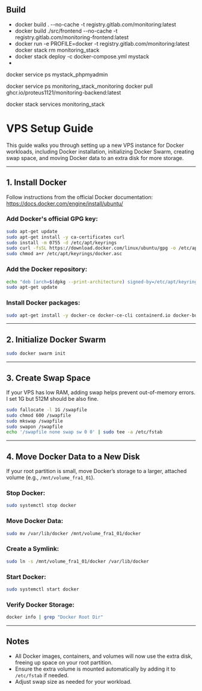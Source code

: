 
## Build
- docker build . --no-cache -t registry.gitlab.com/monitoring:latest
- docker build ./src/frontend --no-cache -t registry.gitlab.com/monitoring-frontend:latest
- docker run -e PROFILE=docker -t registry.gitlab.com/monitoring:latest
  docker stack rm monitoring_stack
- docker stack deploy -c docker-compose.yml mystack
- 
docker service ps mystack_phpmyadmin

docker service ps monitoring_stack_monitoring
docker pull ghcr.io/proteus1121/monitoring-backend:latest

docker stack services monitoring_stack




# VPS Setup Guide

This guide walks you through setting up a new VPS instance for Docker workloads, including Docker installation, initializing Docker Swarm, creating swap space, and moving Docker data to an extra disk for more storage.

---

## 1. Install Docker

Follow instructions from the official Docker documentation:
https://docs.docker.com/engine/install/ubuntu/

### Add Docker's official GPG key:
```bash
sudo apt-get update
sudo apt-get install -y ca-certificates curl
sudo install -m 0755 -d /etc/apt/keyrings
sudo curl -fsSL https://download.docker.com/linux/ubuntu/gpg -o /etc/apt/keyrings/docker.asc
sudo chmod a+r /etc/apt/keyrings/docker.asc
```

### Add the Docker repository:
```bash
echo "deb [arch=$(dpkg --print-architecture) signed-by=/etc/apt/keyrings/docker.asc] https://download.docker.com/linux/ubuntu $(. /etc/os-release && echo "${UBUNTU_CODENAME:-$VERSION_CODENAME}") stable" | sudo tee /etc/apt/sources.list.d/docker.list > /dev/null
sudo apt-get update
```

### Install Docker packages:
```bash
sudo apt-get install -y docker-ce docker-ce-cli containerd.io docker-buildx-plugin docker-compose-plugin
```

---

## 2. Initialize Docker Swarm
```bash
sudo docker swarm init
```

---

## 3. Create Swap Space
If your VPS has low RAM, adding swap helps prevent out-of-memory errors. I set 1G but 512M should be also fine.
```bash
sudo fallocate -l 1G /swapfile
sudo chmod 600 /swapfile    
sudo mkswap /swapfile
sudo swapon /swapfile
echo '/swapfile none swap sw 0 0' | sudo tee -a /etc/fstab
```

---

## 4. Move Docker Data to a New Disk
If your root partition is small, move Docker’s storage to a larger, attached volume (e.g., `/mnt/volume_fra1_01`).

### Stop Docker:
```bash
sudo systemctl stop docker
```

### Move Docker Data:
```bash
sudo mv /var/lib/docker /mnt/volume_fra1_01/docker
```

### Create a Symlink:
```bash
sudo ln -s /mnt/volume_fra1_01/docker /var/lib/docker
```

### Start Docker:
```bash
sudo systemctl start docker
```

### Verify Docker Storage:
```bash
docker info | grep "Docker Root Dir"
```

---

## Notes
- All Docker images, containers, and volumes will now use the extra disk, freeing up space on your root partition.
- Ensure the extra volume is mounted automatically by adding it to `/etc/fstab` if needed.
- Adjust swap size as needed for your workload.
